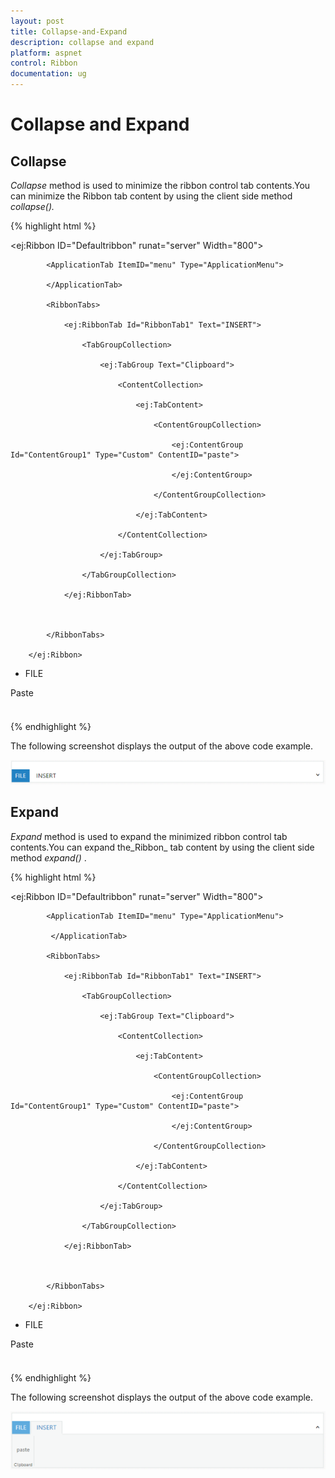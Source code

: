 ```yaml
---
layout: post
title: Collapse-and-Expand
description: collapse and expand
platform: aspnet
control: Ribbon
documentation: ug
---
```


# Collapse and Expand

## Collapse

_Collapse_ method is used to minimize the ribbon control tab contents.You can minimize the Ribbon tab content by using the client side method _collapse()._



{% highlight html %}




<ej:Ribbon ID="Defaultribbon" runat="server" Width="800">

            <ApplicationTab ItemID="menu" Type="ApplicationMenu">

            </ApplicationTab>

            <RibbonTabs>

                <ej:RibbonTab Id="RibbonTab1" Text="INSERT">

                    <TabGroupCollection>

                        <ej:TabGroup Text="Clipboard">

                            <ContentCollection>

                                <ej:TabContent>

                                    <ContentGroupCollection>

                                        <ej:ContentGroup Id="ContentGroup1" Type="Custom" ContentID="paste">

                                        </ej:ContentGroup>

                                    </ContentGroupCollection>

                                </ej:TabContent>

                            </ContentCollection>

                        </ej:TabGroup>

                    </TabGroupCollection>

                </ej:RibbonTab>



            </RibbonTabs>

        </ej:Ribbon>

<ul id="menu">

<li><a>FILE</a></li>

</ul>

<div id="paste" style="height:40px;width:43px;">Paste</div>

<script type="text/javascript">

var ribbonObj;

$(function()

{

ribbonObj = $("#Defaultribbon").data("ejRibbon");

ribbonObj.collapse();

});

</script>







{% endhighlight %}





The following screenshot displays the output of the above code example.

![](Collapse-and-Expand_images/Collapse-and-Expand_img1.png)


## Expand



_Expand_ method is used to expand the minimized ribbon control tab contents.You can expand the_Ribbon_ tab content by using the client side method _expand()_ .



{% highlight html %}




<ej:Ribbon ID="Defaultribbon" runat="server" Width="800">

            <ApplicationTab ItemID="menu" Type="ApplicationMenu">

             </ApplicationTab>

            <RibbonTabs>

                <ej:RibbonTab Id="RibbonTab1" Text="INSERT">

                    <TabGroupCollection>

                        <ej:TabGroup Text="Clipboard">

                            <ContentCollection>

                                <ej:TabContent>

                                    <ContentGroupCollection>

                                        <ej:ContentGroup Id="ContentGroup1" Type="Custom" ContentID="paste">

                                        </ej:ContentGroup>

                                    </ContentGroupCollection>

                                </ej:TabContent>

                            </ContentCollection>

                        </ej:TabGroup>

                    </TabGroupCollection>

                </ej:RibbonTab>



            </RibbonTabs>

        </ej:Ribbon>

<ul id="menu">

<li><a>FILE</a></li>

</ul>

<div id="paste" style="height:40px;width:43px;">Paste</div>

<script type="text/javascript">

var ribbonObj;

$(function()

{

ribbonObj = $("#Defaultribbon").data("ejRibbon");

ribbonObj.expand();

});

</script>





{% endhighlight %}



The following screenshot displays the output of the above code example.

![](Collapse-and-Expand_images/Collapse-and-Expand_img2.png)



